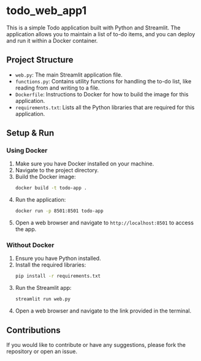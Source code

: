 # todo_web_app1

This is a simple Todo application built with Python and Streamlit. The application allows you to maintain a list of to-do items, and you can deploy and run it within a Docker container.

## Project Structure

- `web.py`: The main Streamlit application file.
- `functions.py`: Contains utility functions for handling the to-do list, like reading from and writing to a file.
- `Dockerfile`: Instructions to Docker for how to build the image for this application.
- `requirements.txt`: Lists all the Python libraries that are required for this application.

## Setup & Run

### Using Docker

1. Make sure you have Docker installed on your machine.
2. Navigate to the project directory.
3. Build the Docker image:
   ```bash
   docker build -t todo-app .
   ```
4. Run the application:
   ```bash
   docker run -p 8501:8501 todo-app
   ```
5. Open a web browser and navigate to `http://localhost:8501` to access the app.

### Without Docker

1. Ensure you have Python installed.
2. Install the required libraries:
   ```bash
   pip install -r requirements.txt
   ```
3. Run the Streamlit app:
   ```bash
   streamlit run web.py
   ```
4. Open a web browser and navigate to the link provided in the terminal.

## Contributions

If you would like to contribute or have any suggestions, please fork the repository or open an issue. 



